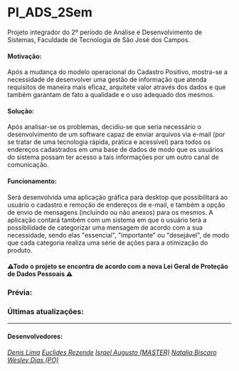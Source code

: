 # PI_ADS_2Sem
Projeto integrador do 2º período de Análise e Desenvolvimento de Sistemas, Faculdade de Tecnologia de São José dos Campos.

#### Motivação:
   Após a mudança do modelo operacional do Cadastro Positivo, mostra-se a necessidade de desenvolver uma gestão de informação que atenda requisitos de maneira mais eficaz,            arquitete valor através dos dados e que também garantam de fato a qualidade e o uso adequado dos mesmos.
   
#### Solução: 
  Após analisar-se os problemas, decidiu-se que seria necessário o desenvolvimento de um software capaz de enviar arquivos via e-mail (por se tratar de uma tecnologia rápida,       prática e acessível) para todos os endereços cadastrados em uma base de dados de modo que os usuários do sistema possam ter acesso a tais informações por um outro canal de         comunicação.
  
#### Funcionamento: 
  Será desenvolvida uma aplicação gráfica para desktop que possibilitará ao usuário o cadastro e remoção de endereços de e-mail, e também a opção de envio de mensagens (incluindo   ou não anexos) para os mesmos. A aplicação contará também com um sistema em que o usuário terá a possibilidade de categorizar uma mensagem de acordo com a sua necessidade, sendo   elas "essencial", "importante" ou "desejável", de modo que cada categoria realiza uma série de ações para a otimização do produto.

#### ⚠Todo o projeto se encontra de acordo com a nova Lei Geral de Proteção de Dados Pessoais ⚠ #### 


### Prévia:

### Últimas atualizações:

---
#### Desenvolvedores:  
[*Denis Lima*](https://github.com/Denis-Lima)
[*Euclides Rezende*](https://github.com/euclas)
[*Israel Augusto (MASTER)*](https://github.com/IsraelAugusto0110)
[*Natalia Biscaro*](https://github.com/NataliaBiscaro)
[*Wesley Dias (PO)*](https://github.com/WeDias)  
    
